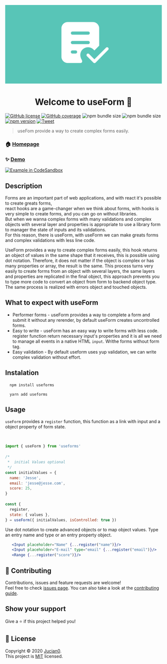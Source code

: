![Logo](img/logo3.png)

<h1 align="center">Welcome to useForm 👋</h1>

[![GitHub license](https://img.shields.io/badge/License-mit-green)](https://github.com/Jucian0/useform/blob/master/LICENSE) [![GitHub coverage](https://img.shields.io/badge/coverage-96.8%25-brightgreen)](https://github.com/use-form/use-form/tree/master/test) ![npm bundle size](https://img.shields.io/bundlephobia/min/@use-form/use-form) ![npm bundle size](https://img.shields.io/bundlephobia/minzip/@use-form/use-form) [![npm version](https://img.shields.io/badge/npm-v1.0-ff69b4)](https://www.npmjs.com/package/@use-form/use-form) [![Tweet](https://img.shields.io/twitter/url/http/shields.io.svg?style=social)](https://twitter.com/intent/tweet?text=React+hook+for+forms+and+validations&url=https://github.com/use-form/use-form&hashtags=reactjs,hook,javascript,forms)

> useFom provide a way to create complex forms easily.

### 🏠 [Homepage](https://useform.org)

### ✨ [Demo](https://codesandbox.io/s/useform-2u2ju)

<a href="https://codesandbox.io/s/useform-2u2ju">
  <img width="150" alt="Example in CodeSandbox" src="https://codesandbox.io/static/img/play-codesandbox.svg">
</a>

## Description

Forms are an important part of web applications, and with react it's possible to create greats forms,  
react hooks are a game-changer when we think about forms, with hooks is very simple to create forms, and you can go on without libraries.  
But when we wanna complex forms with many validations and complex objects with several layer and properties is appropriate to use a library form to manager the state of inputs and its validations.  
For this reason, there is useForm, with useForm we can make greats forms and complex validations with less line code.

UseForm provides a way to create complex forms easily, this hook returns an object of values ​​in the same shape that it receives, this is possible using dot notation. Therefore,
it does not matter if the object is complex or has many properties or array,
the result is the same. This process turns very easily to create forms from an object with several layers,
the same layers and properties are replicated in the final object,
this approach prevents you to type more code to convert an object from form to backend object type. The same process is realized with errors object and touched objects.

## What to expect with useForm

- Performer forms - useForm provides a way to complete a form and submit it without any rerender, by default useForm creates uncontrolled forms.
- Easy to write - useForm has an easy way to write forms with less code. register function return necessary input's properties and it is all we need to manage all events in a native HTML `input`. Writhe forms without form tag.
- Easy validation - By default useform uses yup validation, we can write complex validation without effort.

## Instalation

```
  npm install useforms
```

```
  yarn add useforms
```

## Usage

`useForm` provides a `register` function, this function as a link with input and a object property of form state.

<QuickStartDemo />
<br />

```javascript
import { useForm } from 'useforms'

/*
 *  initial Values optional
 */
const initialValues = {
  name: 'Jesse',
  email: 'jesse@jesse.com',
  score: 25,
}

const {
  register,
  state: { values },
} = useForm({ initialValues, isControlled: true })
```

Use dot notation to create advanced objects or to map object values. Type an entry name and type or an entry property object.

```jsx
   <Input placeholder="Name" {...register("name")}/>
   <Input placeholder="E-mail" type="email" {...register("email")}/>
   <Range {...register("score")}/>
```

## 🤝 Contributing

Contributions, issues and feature requests are welcome!<br />Feel free to check [issues page](https://github.com/Jucian0/useform/issues). You can also take a look at the [contributing guide](https://github.com/Jucian0/useform/blob/master/CONTRIBUTING.md).

## Show your support

Give a ⭐️ if this project helped you!

## 📝 License

Copyright © 2020 [Jucian0](https://github.com/useform).<br />
This project is [MIT](https://github.com/useform/useform/blob/53debd6986650f76561795f2069d6eebc5db6c65/LICENSE) licensed.
